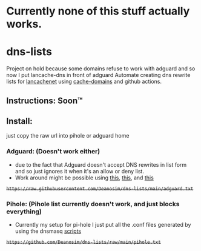 # Currently none of this stuff actually works.

# dns-lists
Project on hold because some domains refuse to work with adguard and so now I put lancache-dns in front of adguard
Automate creating dns rewrite lists for [lancachenet](https://github.com/lancachenet/) using [cache-domains](https://github.com/uklans/cache-domains) and github actions.

## Instructions: Soon™

## Install:
just copy the raw url into pihole or adguard home

### Adguard: (Doesn't work either)
- due to the fact that Adguard doesn't accept DNS rewrites in list form and so just ignores it when it's an allow or deny list.
- Work around might be possible using [this](https://github.com/AdguardTeam/AdGuardHome/issues/922), [this](https://github.com/AdguardTeam/AdGuardHome/issues/390), and [this](https://github.com/AdguardTeam/AdGuardHome/issues/4385)

~~```https://raw.githubusercontent.com/Deanosim/dns-lists/main/adguard.txt```~~
### Pihole: (Pihole list currently doesn't work, and just blocks everything)
- Currently my setup for pi-hole I just put all the .conf files generated by using the dnsmasq [scripts](https://github.com/uklans/cache-domains/tree/master/scripts)

~~```https://github.com/Deanosim/dns-lists/raw/main/pihole.txt```~~
